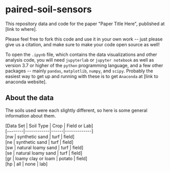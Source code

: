 # paired-soil-sensors
This repository data and code for the paper "Paper Title Here", published at [link to where]. 

Please feel free to fork this code and use it in your own work -- just please give us a citation, and make sure to make your code open source as well!

To open the `.ipynb` file, which contains the data visualizations and other analysis code, you will need `jupyterlab` or `jupyter notebook` as well as version 3.7 or higher of the `python` programming language, and a few other packages -- mainly `pandas`, `matplotlib`, `numpy`, and `scipy`. Probably the easiest way to get up and running with these is to get `Anaconda` at [link to anaconda website].  

## About the data

The soils used were each slightly different, so here is some general information about them.

[Data Set | Soil Type | Crop | Field or Lab]  
[--------|------------|------|-------------]  
[nw | synthetic sand | turf | field]  
[ne | synthetic sand | turf | field]  
[sw | natural loamy sand | turf | field]  
[se | natural loamy sand | turf | field]  
[gr | loamy clay or loam | potato | field]  
[hp | all | none | lab]  


